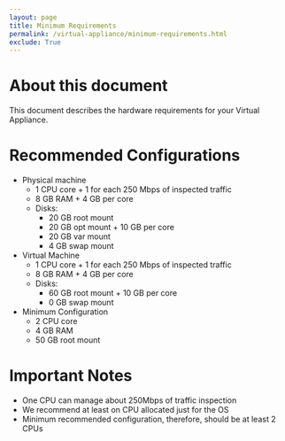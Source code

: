 ```yaml
---
layout: page
title: Minimum Requirements
permalink: /virtual-appliance/minimum-requirements.html
exclude: True
---
```


# About this document

This document describes the hardware requirements for your Virtual Appliance.

# Recommended Configurations
* Physical machine
    * 1 CPU core + 1 for each 250 Mbps of inspected traffic
    * 8 GB RAM + 4 GB per core
    * Disks:
        * 20 GB root mount
        * 20 GB opt mount + 10 GB per core
        * 20 GB var mount
        * 4 GB swap mount
* Virtual Machine
    * 1 CPU core + 1 for each 250 Mbps of inspected traffic
    * 8 GB RAM + 4 GB per core 
    * Disks:
        * 60 GB root mount + 10 GB per core
        * 0 GB swap mount
* Minimum Configuration
    * 2 CPU core
    * 4 GB RAM
    * 50 GB root mount

# Important Notes
* One CPU can manage about 250Mbps of traffic inspection
* We recommend at least on CPU allocated just for the OS
* Minimum recommended configuration, therefore, should be at least 2 CPUs
